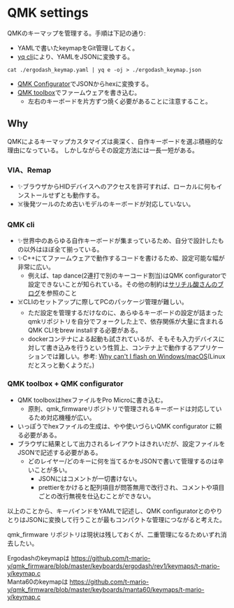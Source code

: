 # QMK settings

QMKのキーマップを管理する。手順は下記の通り:

- YAMLで書いたkeymapをGit管理しておく。
- [yq cli](https://github.com/mikefarah/yq)により、YAMLをJSONに変換する。

```shell script
cat ./ergodash_keymap.yaml | yq e -oj > ./ergodash_keymap.json
```

- [QMK Configurator](https://config.qmk.fm/)でJSONからhexに変換する。
- [QMK toolbox](https://github.com/qmk/qmk_toolbox)でファームウェアを書き込む。
  - 左右のキーボードを片方ずつ焼く必要があることに注意すること。

## Why

QMKによるキーマップカスタマイズは奥深く、自作キーボードを選ぶ積極的な理由になっている。
しかしながらその設定方法には一長一短がある。

### VIA、Remap

- ✨ブラウザからHIDデバイスへのアクセスを許可すれば、ローカルに何もインストールせずとも動作する。
- ☠️後発ツールのため古いモデルのキーボードが対応していない。

### QMK cli

- ✨世界中のあらゆる自作キーボードが集まっているため、自分で設計したもの以外はほぼ全て揃っている。
- ✨C++にてファームウェアで動作するコードを書けるため、設定可能な幅が非常に広い。
  - 例えば、tap dance(2連打で別のキーコード割当)はQMK configuratorで設定できないことが知られている。その他の制約は[サリチル酸さんのブログ](https://salicylic-acid3.hatenablog.com/entry/qmk-configurator)を参照のこと
- ☠️CLIのセットアップに際してPCのパッケージ管理が難しい。
  - ただ設定を管理するだけなのに、あらゆるキーボードの設定が詰まったqmkリポジトリを自分でフォークした上で、依存関係が大量に含まれるQMK CLIをbrew installする必要がある。
  - dockerコンテナによる起動も試されているが、そもそも入力デバイスに対して書き込みを行うという性質上、コンテナ上で動作するアプリケーションでは難しい。参考: [Why can't I flash on Windows/macOS](https://beta.docs.qmk.fm/using-qmk/guides/development-environments/getting_started_docker#why-cant-i-flash-on-windows-macos)(Linuxだとスっと動くようだ。)

### QMK toolbox + QMK configurator

- QMK toolboxはhexファイルをPro Microに書き込む。
  - 原則、qmk_firmwareリポジトリで管理されるキーボードは対応しているため対応機種が広い。
- いっぽうでhexファイルの生成は、やや使いづらいQMK configurator に頼る必要がある。
- ブラウザに結果として出力されるレイアウトはきれいだが、設定ファイルをJSONで記述する必要がある。
  - どのレイヤー/どのキーに何を当てるかをJSONで書いて管理するのは辛いことが多い。
    - JSONにはコメントが一切書けない。
    - prettierをかけると配列項目が問答無用で改行され、コメントや項目ごとの改行無視を仕込むことができない。

以上のことから、キーバインドをYAMLで記述し、QMK configuratorとのやりとりはJSONに変換して行うことが最もコンパクトな管理につながると考えた。

qmk_firmware リポジトリは現状は残しておくが、二重管理になるためいずれ消去したい。

Ergodashのkeymapは <https://github.com/t-mario-y/qmk_firmware/blob/master/keyboards/ergodash/rev1/keymaps/t-mario-y/keymap.c>  
Manta60のkeymapは <https://github.com/t-mario-y/qmk_firmware/blob/master/keyboards/manta60/keymaps/t-mario-y/keymap.c>  
